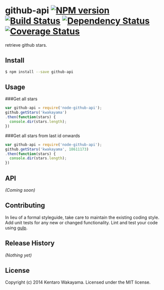 # github-api [![NPM version][npm-image]][npm-url] [![Build Status][travis-image]][travis-url] [![Dependency Status][daviddm-url]][daviddm-image] [![Coverage Status][coveralls-image]][coveralls-url]

retrieve github stars.


## Install

```bash
$ npm install --save github-api
```


## Usage

###Get all stars

```javascript
var github-api = require('node-github-api');
github.getStars('kwakayama')
.then(function(stars) {
  console.dir(stars.length);
})
```

###Get all stars from last id onwards

```javascript
var github-api = require('node-github-api');
github.getStars('kwakayama', 18611173)
.then(function(stars) {
  console.dir(stars.length);
})
```

## API

_(Coming soon)_


## Contributing

In lieu of a formal styleguide, take care to maintain the existing coding style. Add unit tests for any new or changed functionality. Lint and test your code using [gulp](http://gulpjs.com/).


## Release History

_(Nothing yet)_


## License

Copyright (c) 2014 Kentaro Wakayama. Licensed under the MIT license.



[npm-url]: https://npmjs.org/package/node-github-api
[npm-image]: https://badge.fury.io/js/node-github-api.svg
[travis-url]: https://travis-ci.org/kwakayama/node-github-api
[travis-image]: https://travis-ci.org/kwakayama/node-github-api.svg?branch=master
[daviddm-url]: https://david-dm.org/kwakayama/node-github-api.svg?theme=shields.io
[daviddm-image]: https://david-dm.org/kwakayama/node-github-api
[coveralls-url]: https://coveralls.io/r/kwakayama/node-github-api
[coveralls-image]: https://coveralls.io/repos/kwakayama/node-github-api/badge.png
